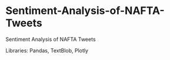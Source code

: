 # Sentiment-Analysis-of-NAFTA-Tweets

Sentiment Analysis of NAFTA Tweets

Libraries: Pandas, TextBlob, Plotly
